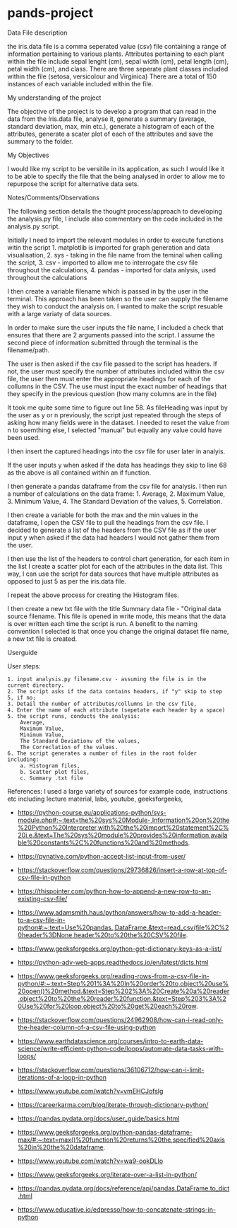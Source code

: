 # pands-project
Data File description

the iris.data file is a comma seperated value (csv) file containing a range of information pertaining to various plants. Attributes pertaining to each plant within the file include sepal lenght (cm), sepal width (cm), petal length (cm), petal width (cm), and class.
There are three seperate plant classes included within the file (setosa, versicolour and Virginica)
There are a total of 150 instances of each variable included within the file.


My understanding of the project

The objective of the project is to develop a program that can read in the data from the Iris.data file, analyse it, generate a summary (average, standard deviation, max, min etc.), generate a histogram of each of the attributes, generate a scater plot of each of the attributes and save the summary to the folder.

My Objectives

I would like my script to be versitile in its application, as such I would like it to be able to specify the file that the being analysed in order to allow me to repurpose the script for alternative data sets.

Notes/Comments/Observations

The following section details the thought process/approach to developing the analysis.py file, I include also commentary on the code included in the analysis.py script.

Initially I need to import the relevant modules in order to execute functions witin the script
    1. matplotlib is imported for graph generation and data visualisation,
    2. sys - taking in the file name from the teminal when calling the script,
    3. csv - imported to allow me to interrogate the csv file throughout the calculations,
    4. pandas - imported for data anlysis, used throughout the calculations

I then create a variable filename which is passed in by the user in the terminal. This approach has been taken so the user can supply the filename they wish to conduct the analysis on. I wanted to make the script resuable with a large variaty of data sources.

In order to make sure the user inputs the file name, I included a check that ensures that there are 2 arguments passed into the script.
I assume the second piece of information submitted through the terminal is the filename/path.

The user is then asked if the csv file passed to the script has headers. If not, the user must specify the number of attributes included within the csv file, the user then must enter the appropriate headings for each of the collumns in the CSV. 
The use must input the exact number of headings that they specify in the previous question (how many columns are in the file)

It took me quite some time to figure out line 58. As fileHeading was input by the user as y or n previously, the script just repeated through the steps of asking how many fields were in the dataset. I needed to reset the value from n to soemthing else, I selected "manual" but equally any value could have been used.

I then insert the captured headings into the csv file for user later in analyis.

If the user inputs y when asked if the data has headings they skip to line 68 as the above is all contained within an if function.

I then generate a  pandas dataframe from the csv file for analysis.
I then run a number of calculations on the data frame:
    1. Average,
    2. Maximum Value,
    3. Minimum Value,
    4. The Standard Deviation of the values,
    5. Correlation.

I then create a variable for both the max and the min values in the dataframe,
I open the CSV file to pull the headings from the csv file. I decided to generate a list of the headers from the CSV file as if the user input y when asked if the data had headers I would not gather them from the user.

I then use the list of the headers to control chart generation, for each item in the list I create a scatter plot for each of the attributes in the data list. This way, I can use the script for data sources that have multiple attributes as opposed to just 5 as per the iris.data file.

I repeat the above process for creating the Histogram files.

I then create a new txt file with the title Summary data file - "Original data source filename. This file is opened in write mode, this means that the data is over written each time the script is run. A benefit to the naming convention I selected is that once you change the original dataset file name, a new txt file is created.


Userguide

User steps:

    1. input analysis.py filename.csv - assuming the file is in the current directory.
    2. The script asks if the data contains headers, if "y" skip to step 5, if no;
    3. Detail the number of attributes/collumns in the csv file,
    4. Enter the name of each attribute (sepetate each header by a space)
    5. the script runs, conducts the analysis:
        Average,
        Maximum Value,
        Minimum Value,
        The Standard Deviationv of the values,
        The Correclation of the values.
    6. The script generates a number of files in the root folder including:
        a. Histogram files,
        b. Scatter plot files,
        c. Summary .txt file

References:
I used a large variety of sources for example code, instructions etc including lecture material, labs, youtube, geeksforgeeks,

- https://python-course.eu/applications-python/sys-module.php#:~:text=the%20sys%20Module-,Information%20on%20the%20Python%20Interpreter,with%20the%20import%20statement%2C%20i.e.&text=The%20sys%20module%20provides%20information,available%20constants%2C%20functions%20and%20methods.

- https://pynative.com/python-accept-list-input-from-user/

- https://stackoverflow.com/questions/29736826/insert-a-row-at-top-of-csv-file-in-python

- https://thispointer.com/python-how-to-append-a-new-row-to-an-existing-csv-file/

- https://www.adamsmith.haus/python/answers/how-to-add-a-header-to-a-csv-file-in-python#:~:text=Use%20pandas.,DataFrame.&text=read_csv(file%2C%20header%3DNone,header%20to%20the%20CSV%20file.

- https://www.geeksforgeeks.org/python-get-dictionary-keys-as-a-list/

- https://python-adv-web-apps.readthedocs.io/en/latest/dicts.html

- https://www.geeksforgeeks.org/reading-rows-from-a-csv-file-in-python/#:~:text=Step%201%3A%20In%20order%20to,object%20use%20open()%20method.&text=Step%202%3A%20Create%20a%20reader,object%20to%20the%20reader%20function.&text=Step%203%3A%20Use%20for%20loop,object%20to%20get%20each%20row.

- https://stackoverflow.com/questions/24962908/how-can-i-read-only-the-header-column-of-a-csv-file-using-python

- https://www.earthdatascience.org/courses/intro-to-earth-data-science/write-efficient-python-code/loops/automate-data-tasks-with-loops/

- https://stackoverflow.com/questions/36106712/how-can-i-limit-iterations-of-a-loop-in-python

- https://www.youtube.com/watch?v=vmEHCJofslg

- https://careerkarma.com/blog/iterate-through-dictionary-python/

- https://pandas.pydata.org/docs/user_guide/basics.html

- https://www.geeksforgeeks.org/python-pandas-dataframe-max/#:~:text=max()%20function%20returns%20the,specified%20axis%20in%20the%20dataframe.

- https://www.youtube.com/watch?v=wa9-ookDLlo

- https://www.geeksforgeeks.org/iterate-over-a-list-in-python/

- https://pandas.pydata.org/docs/reference/api/pandas.DataFrame.to_dict.html

- https://www.educative.io/edpresso/how-to-concatenate-strings-in-python








